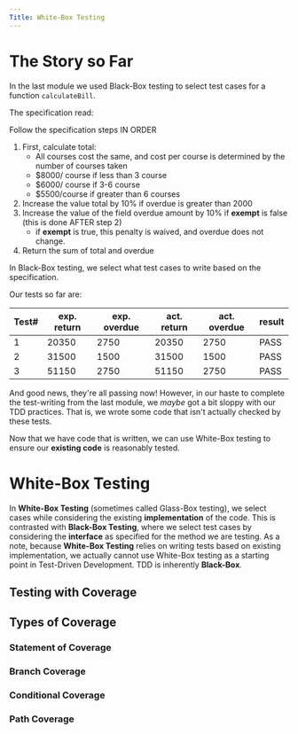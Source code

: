 ```yaml
---
Title: White-Box Testing
---
```


# The Story so Far

In the last module we used Black-Box testing to select test cases for a function `calculateBill`.

The specification read:

Follow the specification steps IN ORDER
1) First, calculate total:
    * All courses cost the same, and cost per course is determined by the number of courses taken
    * $8000/ course if less than 3 course
    * $6000/ course if 3-6 course
    * $5500/course if greater than 6 courses
2) Increase the value total by 10% if overdue is greater than 2000
3) Increase the value of the field overdue amount by 10% if **exempt** is false (this is done AFTER step 2)
    * if **exempt** is true, this penalty is waived, and overdue does not change.
4) Return the sum of total and overdue

In Black-Box testing, we select what test cases to write based on the specification. 

Our tests so far are:

| Test# | exp. return | exp. overdue | act. return | act. overdue | result |
|-------|-------------|--------------|-------------|--------------|--------|
| 1     | 20350       | 2750         | 20350       | 2750         | PASS   |
| 2     | 31500       | 1500         | 31500       | 1500         | PASS   |
| 3     | 51150       | 2750         | 51150       | 2750         | PASS   |

And good news, they're all passing now! However, in our haste to complete the test-writing from the last module, we *maybe* got a bit sloppy with our TDD practices. That is, we wrote some code that isn't actually checked by these tests.

Now that we have code that is written, we can use White-Box testing to ensure our **existing code** is reasonably tested.

# White-Box Testing

In **White-Box Testing** (sometimes called Glass-Box testing), we select cases while considering the existing **implementation** of the code. This is contrasted with **Black-Box Testing**, where we select test cases by considering the **interface** as specified for the method we are testing. As a note, because **White-Box Testing** relies on writing tests based on existing implementation, we actually cannot use White-Box testing as a starting point in Test-Driven Development. TDD is inherently **Black-Box**.

## Testing with Coverage

## Types of Coverage

### Statement of Coverage

### Branch Coverage

### Conditional Coverage

### Path Coverage